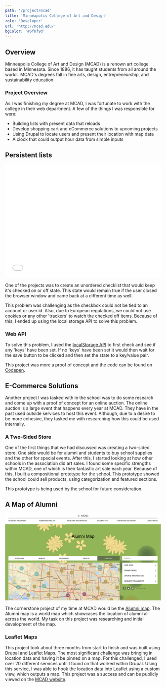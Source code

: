```yaml
---
path: '/project/mcad'
title: 'Minneapolis College of Art and Design'
role: 'Developer'
url: 'http://mcad.edu/'
bgColor: '#6f8f9d'
---
```


## Overview

Minneapolis College of Art and Design (MCAD) is a renown art college based in Minnesota. Since 1886, it has taught students from all around the world.  MCAD's degrees fall in fine arts, design, entrepreneurship, and sustainability education.

### Project Overview

As I was finishing my degree at MCAD, I was fortunate to work with the college in their web department. A few of the things I was responsible for were:

* Building lists with present data that reloads
* Develop shopping cart and eCommerce solutions to upcoming projects
* Using Drupal to locate users and present their location with map data
* A clock that could output hour data from simple inputs

## Persistent lists

<iframe height='365' scrolling='no' title='Persistent checkboxes' src='//codepen.io/davidholbrook/embed/preview/dzdypb/?height=365&theme-id=dark&default-tab=result&embed-version=2' frameborder='no' allowtransparency='true' allowfullscreen='true' style='width: 100%;'>See the Pen <a href='https://codepen.io/davidholbrook/pen/dzdypb/'>Persistent checkboxes</a> by davidholbrook (<a href='https://codepen.io/davidholbrook'>@davidholbrook</a>) on <a href='https://codepen.io'>CodePen</a>.
</iframe>

One of the projects was to create an unordered checklist that would keep it's checked on or off state. This state would remain true if the user closed the browser window and came back at a different time as well.

This problem was challenging as the checkbox could not be tied to an account or user id. Also, due to European regulations, we could not use cookies or any other 'trackers' to watch the checked off items. Because of this, I ended up using the local storage API to solve this problem.

### Web API

To solve this problem, I used the [localStorage API](https://developer.mozilla.org/en-US/docs/Web/API/Window/localStorage) to first check and see if any 'keys' have been set. If no 'keys' have been set it would then wait for the save button to be clicked and then set the state to a key/value pair.

This project was more a proof of concept and the code can be found on [Codepen](https://codepen.io/davidholbrook/pen/dzdypb).

## E-Commerce Solutions

Another project I was tasked with in the school was to do some research and come up with a proof of concept for an online auction. The online auction is a large event that happens every year at MCAD. They have in the past used outside services to host this event. Although, due to a desire to be more cohesive, they tasked me with researching how this could be used internally.

### A Two-Sided Store

One of the first things that we had discussed was creating a two-sided store. One side would be for alumni and students to buy school supplies and the other for special events. After this, I started looking at how other schools in the association did art sales. I found some specific strengths within MCAD, one of which is their fantastic art sale each year. Because of this, I built a compositional prototype for the school. This prototype showed the school could sell products, using categorization and featured sections.

This prototype is being used by the school for future consideration.

## A Map of Alumni

![Screenshot of Alumni Map](./map.png)

The cornerstone project of my time at MCAD would be the [Alumni map](http://mcad.edu/alumni/directory/). The Alumni map is a world map which showcases the location of alumni all across the world. My task on this project was researching and initial development of the map.

### Leaflet Maps

This project took about three months from start to finish and was built using Drupal and Leaflet Maps. The most significant challenge was bringing in location data and having it be pinned on a map. For this challenged, I used over 20 different services until I found on that worked within Drupal. Using this service, I was able to hook the location data into Leaflet using a custom view, which outputs a map. This project was a success and can be publicly viewed on the [MCAD website](http://mcad.edu/alumni/directory/).
